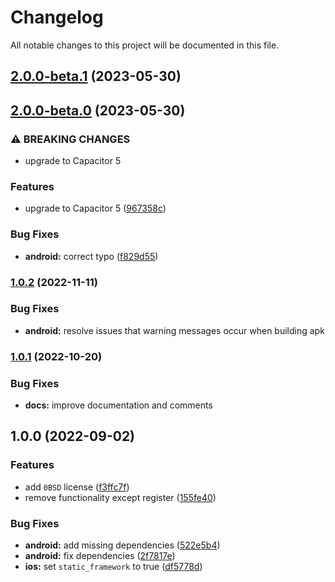 # Changelog

All notable changes to this project will be documented in this file.

## [2.0.0-beta.1](https://github.com/jonz94/capacitor-azure-notification-hubs/compare/v2.0.0-beta.0...v2.0.0-beta.1) (2023-05-30)

## [2.0.0-beta.0](https://github.com/jonz94/capacitor-azure-notification-hubs/compare/v1.0.2...v2.0.0-beta.0) (2023-05-30)

### ⚠ BREAKING CHANGES

- upgrade to Capacitor 5

### Features

- upgrade to Capacitor 5 ([967358c](https://github.com/jonz94/capacitor-azure-notification-hubs/commit/967358c14fb104ec7b78ef2bb1892400a976cdad))

### Bug Fixes

- **android:** correct typo ([f829d55](https://github.com/jonz94/capacitor-azure-notification-hubs/commit/f829d55a168711c8c1d5fdf70b24c4a4cff2a635))

### [1.0.2](https://github.com/jonz94/capacitor-azure-notification-hubs/compare/v1.0.1...v1.0.2) (2022-11-11)

### Bug Fixes

- **android:** resolve issues that warning messages occur when building apk

### [1.0.1](https://github.com/jonz94/capacitor-azure-notification-hubs/compare/v1.0.0...v1.0.1) (2022-10-20)

### Bug Fixes

- **docs:** improve documentation and comments

## 1.0.0 (2022-09-02)

### Features

- add `0BSD` license ([f3ffc7f](https://github.com/jonz94/capacitor-azure-notification-hubs/commit/f3ffc7f68dac0d17458b695fdb111ffe6c6c88b3))
- remove functionality except register ([155fe40](https://github.com/jonz94/capacitor-azure-notification-hubs/commit/155fe400baae5936366eaa53eb87e36209c9da99))

### Bug Fixes

- **android:** add missing dependencies ([522e5b4](https://github.com/jonz94/capacitor-azure-notification-hubs/commit/522e5b4541dc9f4dd3acdb378ca189a250900af3))
- **android:** fix dependencies ([2f7817e](https://github.com/jonz94/capacitor-azure-notification-hubs/commit/2f7817ed50dabfbbb747e698e036ac7019b842d1))
- **ios:** set `static_framework` to true ([df5778d](https://github.com/jonz94/capacitor-azure-notification-hubs/commit/df5778d73fc356b6c280f1720e316285bb64604b))
